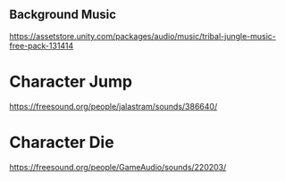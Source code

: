 ## Background Music
https://assetstore.unity.com/packages/audio/music/tribal-jungle-music-free-pack-131414
# Character Jump
https://freesound.org/people/jalastram/sounds/386640/
# Character Die
https://freesound.org/people/GameAudio/sounds/220203/

